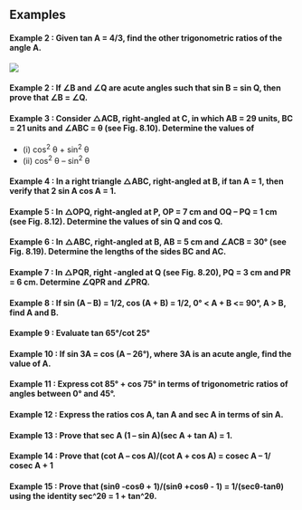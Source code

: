 ## Examples
#### Example 2 : Given tan A = 4/3, find the other trigonometric ratios of the angle A.
[![](https://img.youtube.com/vi/P6cvK1x9kJI/0.jpg)](https://www.youtube.com/watch?v=P6cvK1x9kJI)
#### Example 2 : If ∠B and ∠Q are acute angles such that sin B = sin Q, then prove that ∠B = ∠Q.
#### Example 3 : Consider △ACB, right-angled at C, in which AB = 29 units, BC = 21 units and ∠ABC = θ (see Fig. 8.10). Determine the values of
* (i) cos<sup>2</sup> θ + sin<sup>2</sup> θ
* (ii) cos<sup>2</sup> θ – sin<sup>2</sup> θ
#### Example 4 : In a right triangle △ABC, right-angled at B, if tan A = 1, then verify that 2 sin A cos A = 1.
#### Example 5 : In △OPQ, right-angled at P, OP = 7 cm and OQ – PQ = 1 cm (see Fig. 8.12). Determine the values of sin Q and cos Q.
#### Example 6 : In △ABC, right-angled at B, AB = 5 cm and ∠ACB = 30° (see Fig. 8.19). Determine the lengths of the sides BC and AC.
#### Example 7 : In △PQR, right -angled at Q (see Fig. 8.20), PQ = 3 cm and PR = 6 cm. Determine ∠QPR and ∠PRQ.
#### Example 8 : If sin (A – B) = 1/2, cos (A + B) = 1/2, 0° < A + B <= 90°, A > B, find A and B.
#### Example 9 : Evaluate tan 65°/cot 25°
#### Example 10 : If sin 3A = cos (A – 26°), where 3A is an acute angle, find the value of A.
#### Example 11 : Express cot 85° + cos 75° in terms of trigonometric ratios of angles between 0° and 45°.
#### Example 12 : Express the ratios cos A, tan A and sec A in terms of sin A.
#### Example 13 : Prove that sec A (1 – sin A)(sec A + tan A) = 1.
#### Example 14 : Prove that (cot A – cos A)/(cot A + cos A) = cosec A – 1/ cosec A + 1
#### Example 15 : Prove that (sinθ -cosθ + 1)/(sinθ +cosθ - 1) = 1/(secθ-tanθ) using the identity sec^2θ = 1 + tan^2θ.
